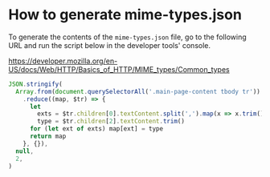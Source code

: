 # How to generate mime-types.json

To generate the contents of the `mime-types.json` file, go to the following
URL and run the script below in the developer tools' console.

https://developer.mozilla.org/en-US/docs/Web/HTTP/Basics_of_HTTP/MIME_types/Common_types

```javascript
JSON.stringify(
  Array.from(document.querySelectorAll('.main-page-content tbody tr'))
    .reduce((map, $tr) => {
      let
        exts = $tr.children[0].textContent.split(',').map(x => x.trim()),
        type = $tr.children[2].textContent.trim()
      for (let ext of exts) map[ext] = type
      return map
    }, {}),
  null,
  2,
)
```
